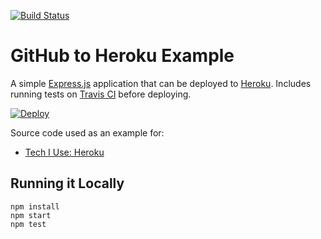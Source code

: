 [![Build Status](https://travis-ci.org/neverendingqs-sandbox/github-to-heroku-example.svg?branch=master)](https://travis-ci.org/neverendingqs-sandbox/github-to-heroku-example)

# GitHub to Heroku Example

A simple [Express.js](http://expressjs.com/) application that can be deployed to [Heroku](https://www.heroku.com/). Includes running tests on [Travis CI](https://travis-ci.org/) before deploying.

[![Deploy](https://www.herokucdn.com/deploy/button.svg)](https://heroku.com/deploy)

Source code used as an example for:

* [Tech I Use: Heroku](http://blog.neverendingqs.com/2016/12/11/tech-i-use-heroku/)

## Running it Locally

```shell
npm install
npm start
npm test
```
